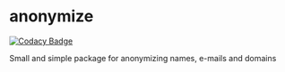 # anonymize

[![Codacy Badge](https://api.codacy.com/project/badge/Grade/164a1df5b7bc4717bc78259c35a1fc8a)](https://app.codacy.com/gh/emmanuelay/anonymize?utm_source=github.com&utm_medium=referral&utm_content=emmanuelay/anonymize&utm_campaign=Badge_Grade_Settings)

Small and simple package for anonymizing names, e-mails and domains
